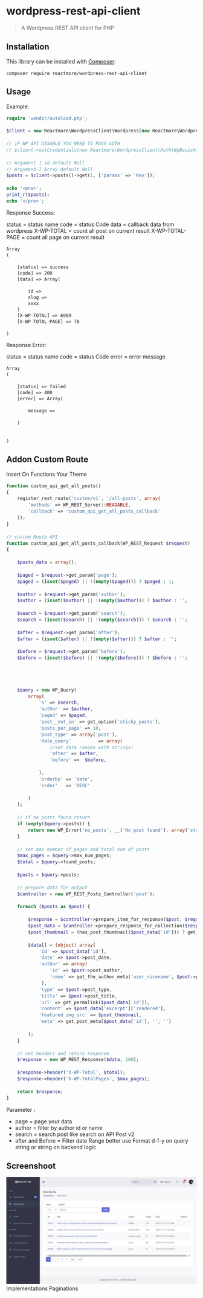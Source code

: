 # wordpress-rest-api-client

> A Wordpress REST API client for PHP

## Installation

This library can be installed with [Composer](https://getcomposer.org):

```text
composer require reactmore/wordpress-rest-api-client
```

## Usage

Example:

```php
require 'vendor/autoload.php';

$client = new Reactmore\WordpressClient\Wordpress(new Reactmore\WordpressClient\Request\GuzzleAdapter(new GuzzleHttp\Client()), 'http://domain.com');

// iF WP API DISABLE YOU NEED TO PASS AUTH
// $client->setCredentials(new Reactmore\WordpressClient\Auth\WpBasicAuth('user', 'password'));

// Argument 1 id default Null
// Argumend 2 Array default Null
$posts = $client->posts()->get(1, ['params' => 'Key']);

echo '<pre>';
print_r($posts);
echo '</pre>';
```

Response Success:

status = status name
code = status Code
data = callback data from wordpress
X-WP-TOTAL = count all post on current result
X-WP-TOTAL-PAGE = count all page on current result

```Array
Array
(

    [status] => success
    [code] => 200
    [data] => Array(
        
        id =>
        slug => 
        xxxx
    )
    [X-WP-TOTAL] => 6909
    [X-WP-TOTAL-PAGE] => 70

)
```

Response Error:

status = status name
code = status Code
error = error message

```Array
Array
(

    [status] => failed
    [code] => 400
    [error] => Array(
        
        message =>
       
    )
 

)
```

## Addon Custom Route
Insert On Functions Your Theme 
```php
function custom_api_get_all_posts()
{
    register_rest_route('custom/v1', '/all-posts', array(
        'methods' => WP_REST_Server::READABLE,
        'callback' => 'custom_api_get_all_posts_callback'
    ));
}

// custom Route API 
function custom_api_get_all_posts_callback(WP_REST_Request $request)
{
   
    $posts_data = array();
    
    $paged = $request->get_param('page');
    $paged = (isset($paged) || !(empty($paged))) ? $paged : 1;
    
    $author = $request->get_param('author');
    $author = (isset($author) || !(empty($author))) ? $author : '';
    
    $search = $request->get_param('search');
    $search = (isset($search) || !(empty($search))) ? $search : '';
    
    $after = $request->get_param('after');
    $after = (isset($after) || !(empty($after))) ? $after : '';
    
    $before = $request->get_param('before');
    $before = (isset($before) || !(empty($before))) ? $before : '';
    
    
    
   
    $query = new WP_Query(
        array(
            's' => $search,
            'author' => $author,
            'paged' => $paged,
            'post__not_in' => get_option('sticky_posts'),
            'posts_per_page' => 10,
            'post_type' => array('post'),
            'date_query'          => array(
                //set date ranges with strings!
                'after' => $after,
                'before' =>  $before,
               
            ),
            'orderby' => 'date',
            'order'   => 'DESC'
           
        )
    );

    // if no posts found return 
    if (empty($query->posts)) {
        return new WP_Error('no_posts', __('No post found'), array('status' => 404));
    }

    // set max number of pages and total num of posts
    $max_pages = $query->max_num_pages;
    $total = $query->found_posts;

    $posts = $query->posts;

    // prepare data for output
    $controller = new WP_REST_Posts_Controller('post');

    foreach ($posts as $post) {

        $response = $controller->prepare_item_for_response($post, $request);
        $post_data = $controller->prepare_response_for_collection($response);
        $post_thumbnail = (has_post_thumbnail($post_data['id'])) ? get_the_post_thumbnail_url($post_data['id']) : null;

        $data[] = (object) array(
            'id' => $post_data['id'],
            'date' => $post->post_date,
            'author' => array(
                'id' => $post->post_author,
                'name' => get_the_author_meta('user_nicename', $post->post_author),
             ),
            'type' => $post->post_type,
            'title' => $post->post_title,
            'url' => get_permalink($post_data['id']),
            'content' => $post_data['excerpt']['rendered'],
            'featured_img_src' => $post_thumbnail,
            'meta' => get_post_meta($post_data['id'], '', '')

        );
    }

    // set headers and return response      
    $response = new WP_REST_Response($data, 200);

    $response->header('X-WP-Total', $total);
    $response->header('X-WP-TotalPages', $max_pages);

    return $response;
}
```

Parameter :
- page = page your data
- author = filter by author id or name
- search = search post like search on API Post v2
- after and Before = Filter date Range better use Format d-f-y on query string or string on backend logic  

## Screenshoot

![Backend](https://raw.githubusercontent.com/reactmore/wordpress-rest-api-client/master/preview.jpg)
Implementations Paginations

